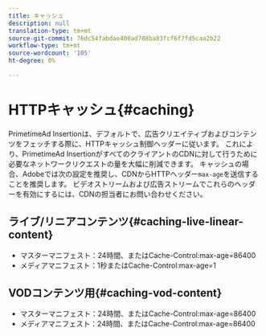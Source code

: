 ```yaml
---
title: キャッシュ
description: null
translation-type: tm+mt
source-git-commit: 76dc54fabdae400ad708ba83fcf6f7fd5caa2b22
workflow-type: tm+mt
source-wordcount: '105'
ht-degree: 0%

---
```



# HTTPキャッシュ{#caching}

PrimetimeAd Insertionは、デフォルトで、広告クリエイティブおよびコンテンツをフェッチする際に、HTTPキャッシュ制御ヘッダーに従います。  これにより、PrimetimeAd InsertionがすべてのクライアントのCDNに対して行うために必要なネットワークリクエストの量を大幅に削減できます。  キャッシュの場合、Adobeでは次の設定を推奨し、CDNからHTTPヘッダー`max-age`を送信することを推奨します。  ビデオストリームおよび広告ストリームでこれらのヘッダーを有効にするには、CDNの担当者にお問い合わせください。

## ライブ/リニアコンテンツ{#caching-live-linear-content}

* マスターマニフェスト：24時間、またはCache-Control:max-age=86400
* メディアマニフェスト：1秒またはCache-Control:max-age=1

## VODコンテンツ用{#caching-vod-content}

* マスターマニフェスト：24時間、またはCache-Control:max-age=86400
* メディアマニフェスト：24時間、またはCache-Control:max-age=86400
